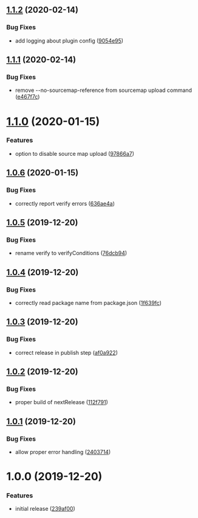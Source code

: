 ## [1.1.2](https://gitlab.droidnet.de/droidsolutions/deployment/semantic-release-sentry/compare/v1.1.1...v1.1.2) (2020-02-14)


### Bug Fixes

* add logging about plugin config ([9054e95](https://gitlab.droidnet.de/droidsolutions/deployment/semantic-release-sentry/commit/9054e95ef915c0ab336a2dce977fcfa6675a75fa))

## [1.1.1](https://gitlab.droidnet.de/droidsolutions/deployment/semantic-release-sentry/compare/v1.1.0...v1.1.1) (2020-02-14)


### Bug Fixes

* remove --no-sourcemap-reference from sourcemap upload command ([e467f7c](https://gitlab.droidnet.de/droidsolutions/deployment/semantic-release-sentry/commit/e467f7c76b9f6fb8d6decefe3e06b9b566f4ef80))

# [1.1.0](https://gitlab.droidnet.de/droidsolutions/deployment/semantic-release-sentry/compare/v1.0.6...v1.1.0) (2020-01-15)


### Features

* option to disable source map upload ([97866a7](https://gitlab.droidnet.de/droidsolutions/deployment/semantic-release-sentry/commit/97866a71e1ad00326a99e0287f6730966edf3c8f))

## [1.0.6](https://gitlab.droidnet.de/droidsolutions/deployment/semantic-release-sentry/compare/v1.0.5...v1.0.6) (2020-01-15)


### Bug Fixes

* correctly report verify errors ([636ae4a](https://gitlab.droidnet.de/droidsolutions/deployment/semantic-release-sentry/commit/636ae4a62d7efc943a42f384043e27adfd47a3e0))

## [1.0.5](https://gitlab.droidnet.de/droidsolutions/deployment/semantic-release-sentry/compare/v1.0.4...v1.0.5) (2019-12-20)


### Bug Fixes

* rename verify to verifyConditions ([76dcb94](https://gitlab.droidnet.de/droidsolutions/deployment/semantic-release-sentry/commit/76dcb94c93557b780e2f6bf119fe8e8ea7eb0981))

## [1.0.4](https://gitlab.droidnet.de/droidsolutions/deployment/semantic-release-sentry/compare/v1.0.3...v1.0.4) (2019-12-20)


### Bug Fixes

* correctly read package name from package.json ([1f639fc](https://gitlab.droidnet.de/droidsolutions/deployment/semantic-release-sentry/commit/1f639fca2c87f9ed265ddcf3ad1da14c302e07f1))

## [1.0.3](https://gitlab.droidnet.de/droidsolutions/deployment/semantic-release-sentry/compare/v1.0.2...v1.0.3) (2019-12-20)


### Bug Fixes

* correct release in publish step ([af0a922](https://gitlab.droidnet.de/droidsolutions/deployment/semantic-release-sentry/commit/af0a92258b27a91a6b20c5aa9f7dcca7f8d4cba6))

## [1.0.2](https://gitlab.droidnet.de/droidsolutions/deployment/semantic-release-sentry/compare/v1.0.1...v1.0.2) (2019-12-20)


### Bug Fixes

* proper build of nextRelease ([112f791](https://gitlab.droidnet.de/droidsolutions/deployment/semantic-release-sentry/commit/112f79133c94b05434c88c0fbc632c82f53672da))

## [1.0.1](https://gitlab.droidnet.de/droidsolutions/deployment/semantic-release-sentry/compare/v1.0.0...v1.0.1) (2019-12-20)


### Bug Fixes

* allow proper error handling ([2403714](https://gitlab.droidnet.de/droidsolutions/deployment/semantic-release-sentry/commit/2403714db366694856404c3c2b827d2d5ccd9066))

# 1.0.0 (2019-12-20)


### Features

* initial release ([239af00](https://gitlab.droidnet.de/droidsolutions/deployment/semantic-release-sentry/commit/239af0003b13e10752af32cd6d16d5b8b4932057))
